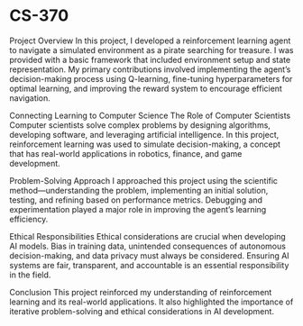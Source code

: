 # CS-370

Project Overview
In this project, I developed a reinforcement learning agent to navigate a simulated environment as a pirate searching for treasure. I was provided with a basic framework that included environment setup and state representation. My primary contributions involved implementing the agent’s decision-making process using Q-learning, fine-tuning hyperparameters for optimal learning, and improving the reward system to encourage efficient navigation.

Connecting Learning to Computer Science
The Role of Computer Scientists
Computer scientists solve complex problems by designing algorithms, developing software, and leveraging artificial intelligence. In this project, reinforcement learning was used to simulate decision-making, a concept that has real-world applications in robotics, finance, and game development.

Problem-Solving Approach
I approached this project using the scientific method—understanding the problem, implementing an initial solution, testing, and refining based on performance metrics. Debugging and experimentation played a major role in improving the agent’s learning efficiency.

Ethical Responsibilities
Ethical considerations are crucial when developing AI models. Bias in training data, unintended consequences of autonomous decision-making, and data privacy must always be considered. Ensuring AI systems are fair, transparent, and accountable is an essential responsibility in the field.

Conclusion
This project reinforced my understanding of reinforcement learning and its real-world applications. It also highlighted the importance of iterative problem-solving and ethical considerations in AI development.
